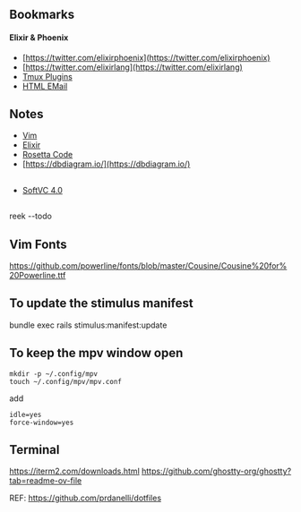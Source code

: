 

## Bookmarks
#### Elixir & Phoenix
* [https://twitter.com/elixirphoenix](https://twitter.com/elixirphoenix)
* [https://twitter.com/elixirlang](https://twitter.com/elixirlang)
* [Tmux Plugins](https://github.com/tmux-plugins/list)
* [HTML EMail](https://mjml.io/try-it-live)


## Notes
* [Vim](https://github.com/unit432/briefcase/blob/master/VIM/VIM%20Shortcuts.md)
* [Elixir](https://github.com/unit432/briefcase/blob/master/Elixir/elixir_notes.md)
* [Rosetta Code](https://rosettacode.org/wiki/Rosetta_Code)
* [https://dbdiagram.io/](https://dbdiagram.io/) 

##
* [SoftVC 4.0](https://github.com/justinjohn0306/so-vits-svc-4.0-v2)

##
reek --todo

## Vim Fonts
https://github.com/powerline/fonts/blob/master/Cousine/Cousine%20for%20Powerline.ttf

## To update the stimulus manifest
bundle exec rails stimulus:manifest:update

## To keep the mpv window open
```
mkdir -p ~/.config/mpv
touch ~/.config/mpv/mpv.conf
```
add
```
idle=yes
force-window=yes
```

## Terminal
https://iterm2.com/downloads.html
https://github.com/ghostty-org/ghostty?tab=readme-ov-file

REF:
https://github.com/prdanelli/dotfiles
